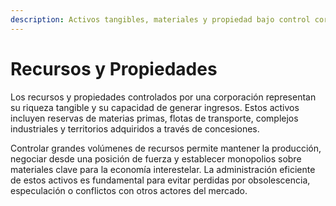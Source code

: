 ```yaml
---
description: Activos tangibles, materiales y propiedad bajo control corporativo.
---
```


# Recursos y Propiedades

Los recursos y propiedades controlados por una corporación representan su riqueza tangible y su capacidad de generar ingresos. Estos activos incluyen reservas de materias primas, flotas de transporte, complejos industriales y territorios adquiridos a través de concesiones.

Controlar grandes volúmenes de recursos permite mantener la producción, negociar desde una posición de fuerza y establecer monopolios sobre materiales clave para la economía interestelar. La administración eficiente de estos activos es fundamental para evitar perdidas por obsolescencia, especulación o conflictos con otros actores del mercado.
